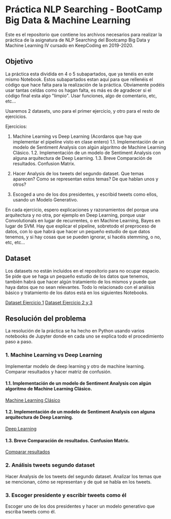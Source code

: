 # Práctica NLP Searching - BootCamp Big Data & Machine Learning

Este es el repositorio que contiene los archivos necesarios para realizar la práctica de la asignatura de NLP Searching del Bootcamp Big Data y Machine Learning IV cursado en KeepCoding en 2019-2020.

## Objetivo

La práctica esta dividida en 4 o 5 subapartados, que ya tenéis en este mismo Notebook. Estos subapartados estan aquí para que rellenéis el código que hace falta para la realización de la práctica. Obviamente podéis usar tantas celdas como os hagan falta, es más es de agradecer si el código final esta algo "limpio". Usar funciones, algo de comentario, etc, etc...

Usaremos 2 datasets, uno para el primer ejercicio, y otro para el resto de ejercicios.

Ejercicios:

1.   Machine Learning vs Deep Learning (Acordaros que hay que implementar el pipeline visto en clase entero)
    1.1. Implementación de un modelo de Sentiment Analysis con algún algoritmo de Machine Learning Clásico.
    1.2. Implementación de un modelo de Sentiment Analysis con alguna arquitectura de Deep Learning.
    1.3. Breve Comparación de resultados. Confusion Matrix.
    
2. Hacer Analysis de los tweets del segundo dataset. Que temas aparecen? Como se representan estos temas? De que hablan unos y otros?

3. Escoged a uno de los dos presidentes, y escribid tweets como ellos, usando un Modelo Generativo.

En cada ejercicio, espero explicaciones y razonamientos del porque una arquitectura y no otra, por ejemplo en Deep Learning, porque usar Convolutionals en lugar de recurrentes, o en Machine Learning, Bayes en lugar de SVM. Hay que explicar el pipeline, sobretodo el preproceso de datos, con lo que habrá que hacer un pequeño estudio de que datos tenemos, y si hay cosas que se pueden ignorar, si hacéis stemming, o no, etc, etc...

## Dataset 

Los datasets no están incluidos en el repositorio para no ocupar espacio. Se pide que se haga un pequeño estudio de los datos que tenemos, también habrá que hacer algún tratamiento de los mismos y puede que haya datos que no sean relevantes. Todo lo relacionado con el análisis básico y tratamiento de los datos está en los siguientes Notebooks.

[Dataset Ejercicio 1](00_1_AnalisisDataset1.ipynb)
[Dataset Ejercicio 2 y 3](00_2_AnalisisDataset2.ipynb)

## Resolución del problema

La resolución de la práctica se ha hecho en Python usando varios notebooks de Jupyter donde en cada uno se explica todo el procedimiento paso a paso.

### 1. Machine Learning vs Deep Learning
Implementar modelo de deep learning y otro de machine learning. Comparar resultados y hacer matriz de confusión.
#### 1.1. Implementación de un modelo de Sentiment Analysis con algún algoritmo de Machine Learning Clásico.
[Machine Learning Clásico](01_1_ML_Clasico.ipynb)
#### 1.2. Implementación de un modelo de Sentiment Analysis con alguna arquitectura de Deep Learning.
[Deep Learning](01_2_DeepLearning.ipynb)
#### 1.3. Breve Comparación de resultados. Confusion Matrix.
[Comparar resultados](01_3_CompararResultados.ipynb)

### 2. Análisis tweets segundo dataset
Hacer Analysis de los tweets del segundo dataset. Analizar los temas que se mencionan, cómo se representan y de qué se habla en los tweets.

### 3. Escoger presidente y escribir tweets como él 
Escoger uno de los dos presidentes y hacer un modelo generativo que escriba tweets como él.